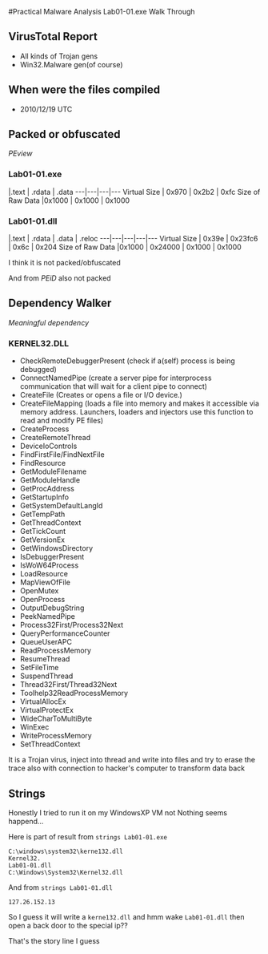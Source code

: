 #Practical Malware Analysis Lab01-01.exe Walk Through

## VirusTotal Report

* All kinds of Trojan gens
* Win32.Malware gen(of course)

## When were the files compiled

* 2010/12/19 UTC

## Packed or obfuscated

*PEview*

### Lab01-01.exe

|.text | .rdata | .data
---|---|---|---
Virtual Size | 0x970 | 0x2b2 | 0xfc
Size of Raw Data |0x1000 | 0x1000 | 0x1000 

### Lab01-01.dll

|.text | .rdata | .data | .reloc
---|---|---|---|---
Virtual Size | 0x39e | 0x23fc6 | 0x6c | 0x204
Size of Raw Data |0x1000 | 0x24000 | 0x1000 | 0x1000

I think it is not packed/obfuscated

And from *PEiD* also not packed

## Dependency Walker

*Meaningful dependency*

### KERNEL32.DLL

* CheckRemoteDebuggerPresent (check if a(self) process is being debugged)
* ConnectNamedPipe (create a server pipe for interprocess communication that will wait for a client pipe to connect)
* CreateFile (Creates or opens a file or I/O device.)
* CreateFileMapping (loads a file into memory and makes it accessible via memory address. Launchers, loaders and injectors use this function to read and modify PE files)
* CreateProcess
* CreateRemoteThread
* DeviceIoControls
* FindFirstFile/FindNextFile
* FindResource
* GetModuleFilename
* GetModuleHandle
* GetProcAddress
* GetStartupInfo
* GetSystemDefaultLangId
* GetTempPath
* GetThreadContext
* GetTickCount
* GetVersionEx
* GetWindowsDirectory
* IsDebuggerPresent
* IsWoW64Process
* LoadResource
* MapViewOfFile
* OpenMutex
* OpenProcess
* OutputDebugString
* PeekNamedPipe
* Process32First/Process32Next
* QueryPerformanceCounter
* QueueUserAPC
* ReadProcessMemory
* ResumeThread
* SetFileTime
* SuspendThread
* Thread32First/Thread32Next
* Toolhelp32ReadProcessMemory
* VirtualAllocEx
* VirtualProtectEx
* WideCharToMultiByte
* WinExec
* WriteProcessMemory
* SetThreadContext

It is a Trojan virus, inject into thread and write into files and try to erase the trace also with connection to hacker's computer to transform data back

## Strings

Honestly I tried to run it on my WindowsXP VM not Nothing seems happend...

Here is part of result from `strings Lab01-01.exe` 

```
C:\windows\system32\kerne132.dll
Kernel32.
Lab01-01.dll
C:\Windows\System32\Kernel32.dll
```

And from `strings Lab01-01.dll` 

```
127.26.152.13
```

So I guess it will write a `kerne132.dll` and hmm wake `Lab01-01.dll` then open a back door to the special ip??

That's the story line I guess